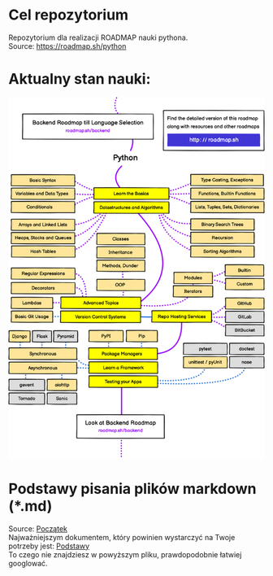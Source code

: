 # Cel repozytorium
Repozytorium dla realizacji ROADMAP nauki pythona.  
Source: https://roadmap.sh/python

# Aktualny stan nauki:
![](/python/python.png "Roadmap")

# Podstawy pisania plików markdown (\*.md)
Source: [Początek](https://docs.github.com/en/get-started/writing-on-github/getting-started-with-writing-and-formatting-on-github/about-writing-and-formatting-on-github)  
Najważniejszym dokumentem, który powinien wystarczyć na Twoje potrzeby jest: [Podstawy](https://docs.github.com/en/get-started/writing-on-github/getting-started-with-writing-and-formatting-on-github/basic-writing-and-formatting-syntax)  
To czego nie znajdziesz w powyższym pliku, prawdopodobnie łatwiej googlować.
